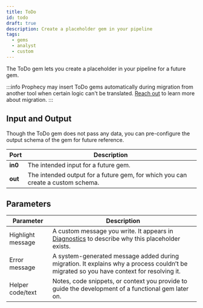 ```yaml
---
title: ToDo
id: todo
draft: true
description: Create a placeholder gem in your pipeline
tags:
  - gems
  - analyst
  - custom
---
```


The ToDo gem lets you create a placeholder in your pipeline for a future gem.

:::info
Prophecy may insert ToDo gems automatically during migration from another tool when certain logic can't be translated. [Reach out](mailto:support@prophecy.io) to learn more about migration.
:::

## Input and Output

Though the ToDo gem does not pass any data, you can pre-configure the output schema of the gem for future reference.

| Port    | Description                                                                     |
| ------- | ------------------------------------------------------------------------------- |
| **in0** | The intended input for a future gem.                                            |
| **out** | The intended output for a future gem, for which you can create a custom schema. |

## Parameters

| Parameter         | Description                                                                                                                             |
| ----------------- | --------------------------------------------------------------------------------------------------------------------------------------- |
| Highlight message | A custom message you write. It appears in [Diagnostics](/analysts/project-editor#diagnostics) to describe why this placeholder exists.  |
| Error message     | A system-generated message added during migration. It explains why a process couldn’t be migrated so you have context for resolving it. |
| Helper code/text  | Notes, code snippets, or context you provide to guide the development of a functional gem later on.                                     |
